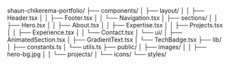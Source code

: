 shaun-chikerema-portfolio/
├── components/
│   ├── layout/
│   │   ├── Header.tsx
│   │   ├── Footer.tsx
│   │   └── Navigation.tsx
│   ├── sections/
│   │   ├── Hero.tsx
│   │   ├── About.tsx
│   │   ├── Expertise.tsx
│   │   ├── Projects.tsx
│   │   ├── Experience.tsx
│   │   └── Contact.tsx
│   └── ui/
│       ├── AnimatedSection.tsx
│       ├── GradientText.tsx
│       └── TechBadge.tsx
├── lib/
│   ├── constants.ts
│   └── utils.ts
├── public/
│   ├── images/
│   │   ├── hero-bg.jpg
│   │   └── projects/
│   └── icons/
└── styles/